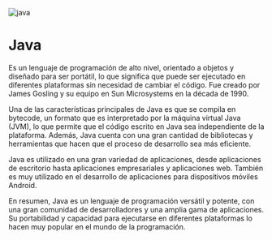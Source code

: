 ![java](https://www.canalgif.net/Gifs-animados/Informatica/Java/Imagen-animada-Java-02.gif)

# Java 
Es un lenguaje de programación de alto nivel, orientado a objetos y diseñado para ser portátil, lo que significa que puede ser ejecutado en diferentes plataformas sin necesidad de cambiar el código. Fue creado por James Gosling y su equipo en Sun Microsystems en la década de 1990.

Una de las características principales de Java es que se compila en bytecode, un formato que es interpretado por la máquina virtual Java (JVM), lo que permite que el código escrito en Java sea independiente de la plataforma. Además, Java cuenta con una gran cantidad de bibliotecas y herramientas que hacen que el proceso de desarrollo sea más eficiente.

Java es utilizado en una gran variedad de aplicaciones, desde aplicaciones de escritorio hasta aplicaciones empresariales y aplicaciones web. También es muy utilizado en el desarrollo de aplicaciones para dispositivos móviles Android.

En resumen, Java es un lenguaje de programación versátil y potente, con una gran comunidad de desarrolladores y una amplia gama de aplicaciones. Su portabilidad y capacidad para ejecutarse en diferentes plataformas lo hacen muy popular en el mundo de la programación.
